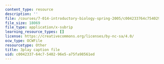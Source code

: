 ```yaml
---
content_type: resource
description: ''
file: /courses/7-014-introductory-biology-spring-2005/c004233764c7540296e5a75fa98561ed_703494.vtt
file_size: 18069
file_type: application/x-subrip
learning_resource_types: []
license: https://creativecommons.org/licenses/by-nc-sa/4.0/
ocw_type: OCWFile
resourcetype: Other
title: 3play caption file
uid: c0042337-64c7-5402-96e5-a75fa98561ed
---
```

